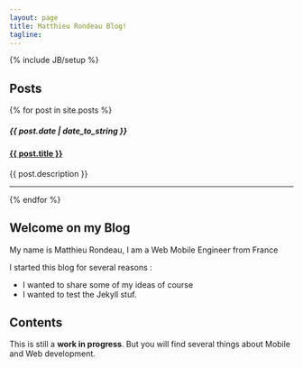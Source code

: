 ```yaml
---
layout: page
title: Matthieu Rondeau Blog!
tagline: 
---
```

{% include JB/setup %}

<div class="row-fluid">
<div class="span6">
<div class="posts">
  <h2>Posts</h2>
  {% for post in site.posts %}
    <div>
    <h5>{{ post.date | date_to_string }}</h5>
    <h4><a href="{{ BASE_PATH }}{{ post.url }}">{{ post.title }}</a></h4>
    <p>{{ post.description }}</p>
    </div>
    <hr/>
  {% endfor %}
</div>
</div>
<div class="span6">
<h2>Welcome on my Blog</h2>

<p>My name is Matthieu Rondeau, I am a Web Mobile Engineer from France</p>

<p>I started this blog for several reasons :
<ul>
<li> I wanted to share some of my ideas of course</li>
<li> I wanted to test the Jekyll stuf.</li>
</ul>
</p>

<h2>Contents</h2>
<p>This is still a <strong>work in progress</strong>. But you will find several
things about Mobile and Web development.</p>


</div>
</div>
